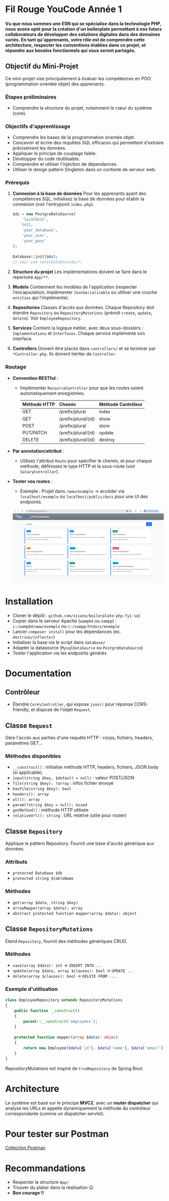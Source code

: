 # Fil Rouge YouCode Année 1

#### Vu que nous sommes une ESN qui se spécialise dans la technologie PHP, nous avons opté pour la création d'un boilerplate permettant à nos futurs collaborateurs de développer des solutions digitales dans des domaines variés. En tant qu'apprenants, votre rôle est de comprendre cette architecture, respecter les conventions établies dans ce projet, et répondre aux besoins fonctionnels qui vous seront partagés.

## Objectif du Mini-Projet

Ce mini-projet vise principalement à évaluer les compétences en POO (programmation orientée objet) des apprenants.

### Étapes préliminaires

- Comprendre la structure du projet, notamment le cœur du système (core).

### Objectifs d'apprentissage

- Comprendre les bases de la programmation orientée objet.
- Concevoir et écrire des requêtes SQL efficaces qui permettent d'extraire précisément les données.
- Appliquer le principe de couplage faible.
- Développer du code réutilisable.
- Comprendre et utiliser l'injection de dépendances.
- Utiliser le design pattern Singleton dans un contexte de serveur web.

### Prérequis

1. **Connexion à la base de données**
   Pour les apprenants ayant des compétences SQL, initialisez la base de données pour établir la connexion (voir l'entrypoint `index.php`).

   ```php
   $ds = new PostgreDataSource(
       'localhost',
       5432,
       'your_database',
       'your_user',
       'your_pass'
   );

   Database::init($ds);
   // voir use Core\DataSources\*;
   ```

2. **Structure du projet**
   Les implémentations doivent se faire dans le répertoire `App/**`.

3. **Models**
   Contiennent les modèles de l'application (respecter l'encapsulation, implémenter `JsonSerializable` ou utiliser une couche `entities` qui l'implémente).

4. **Repositories**
   Classes d'accès aux données. Chaque Repository doit étendre `Repository` ou `RepositoryMutations` (prévoit `create`, `update`, `delete`). Voir `EmployeeRepository`.

5. **Services**
   Contient la logique métier, avec deux sous-dossiers : `Implementations` et `Interfaces`. Chaque service implémente son interface.

6. **Controllers**
   Doivent être placés dans `controllers/` et se terminer par `*Controller.php`. Ils doivent hériter de `Controller`.

### Routage

- **Convention RESTful** :

  - Implémenter `ResourceController` pour que les routes soient automatiquement enregistrées.

    | Méthode HTTP | Chemin              | Méthode Contrôleur |
    | ------------ | ------------------- | ------------------ |
    | GET          | /prefix/plural      | index              |
    | GET          | /prefix/plural/{id} | show               |
    | POST         | /prefix/plural      | store              |
    | PUT/PATCH    | /prefix/plural/{id} | update             |
    | DELETE       | /prefix/plural/{id} | destroy            |

- **Par annotation/attribut** :

  - Utilisez l'attribut `Route` pour spécifier le chemin, et pour chaque méthode, définissez le type HTTP et la sous-route (voir `SalaryController`).

- **Tester vos routes** :

  - Exemple : Projet dans `/www/example` → accéder via `localhost/example` ou `localhost/public/docs` pour une UI des endpoints.

  ![Api Docs Example](./public/example/1.png)

# Installation

- Cloner le dépôt : `github.com/zziane/boilerplate-php-fy1-sql`
- Copier dans le serveur Apache (`wamp64` ou `xampp`) : `c:/wamp64/www/exemple` ou `c:/xampp/htdocs/exemple`
- Lancer `composer install` pour les dépendances (ex. `doctrine/inflector`)
- Initialiser la base via le script dans `database/`
- Adapter la datasource (`MysqlDataSource` ou `PostgreDataSource`)
- Tester l'application via les endpoints générés

# Documentation

## Contrôleur

- Étendre `Core\Controller`, qui expose `json()` pour réponse CORS-friendly, et dispose de l'objet `Request`.

## Classe `Request`

Gère l'accès aux parties d'une requête HTTP : corps, fichiers, headers, paramètres GET...

### Méthodes disponibles

- `__construct()` : initialise méthode HTTP, headers, fichiers, JSON body (si applicable).
- `input(string $key, $default = null)` : valeur POST/JSON
- `file(string $key): ?array` : infos fichier envoyé
- `hasFile(string $key): bool`
- `headers(): array`
- `all(): array`
- `param(?string $key = null): mixed`
- `getMethod()` : méthode HTTP utilisée
- `relativeUrl(): string` : URL relative (utile pour router)

## Classe `Repository`

Applique le pattern Repository. Fournit une base d'accès générique aux données.

### Attributs

- `protected Database $db`
- `protected string $tableName`

### Méthodes

- `get(array $data, string $key)`
- `arrayMapper(array $data): array`
- `abstract protected function mapper(array $data): object`

## Classe `RepositoryMutations`

Étend `Repository`, fournit des méthodes génériques CRUD.

### Méthodes

- `save(array $data): int` → `INSERT INTO ...`
- `update(array $data, array $clauses): bool` → `UPDATE ...`
- `delete(array $clauses): bool` → `DELETE FROM ...`

### Exemple d'utilisation

```php
class EmployeeRepository extends RepositoryMutations
{
    public function __construct()
    {
        parent::__construct('employees');
    }

    protected function mapper(array $data): object
    {
        return new Employee($data['id'], $data['name'], $data['email']);
    }
}
```

RepositoryMutations est inspiré de `CrudRepository` de Spring Boot.

# Architecture

Le système est basé sur le principe **MVC2**, avec un **router dispatcher** qui analyse les URLs et appelle dynamiquement la méthode du contrôleur correspondante (comme un dispatcher servlet).

# Pour tester sur Postman

[Collection Postman](https://www.postman.com/simplon-devs/youcode-fil-rouge-a1/collection/9x2u8lq/youcode-fil-rouge-rattrapage)

# Recommandations

- Respecter la structure `App/`
- Trouver du plaisir dans la réalisation 😉
- **Bon courage !!**
